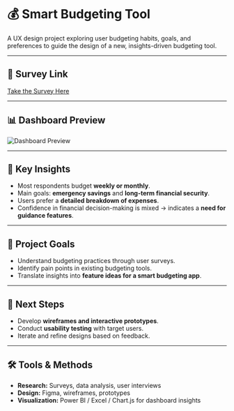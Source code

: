 # 💰 Smart Budgeting Tool

A UX design project exploring user budgeting habits, goals, and preferences to guide the design of a new, insights-driven budgeting tool.

---

## 🔗 Survey Link
[Take the Survey Here](https://docs.google.com/forms/d/1Acqvi0jdeANOncpnD3p4W3QH-wixfGH-Hk8Qagd6trE/edit?usp=drivesdk)

---

## 📊 Dashboard Preview
![Dashboard Preview](images/dashboard.png)

---

## 📝 Key Insights
- Most respondents budget **weekly or monthly**.  
- Main goals: **emergency savings** and **long-term financial security**.  
- Users prefer a **detailed breakdown of expenses**.  
- Confidence in financial decision-making is mixed → indicates a **need for guidance features**.

---

## 🎯 Project Goals
- Understand budgeting practices through user surveys.  
- Identify pain points in existing budgeting tools.  
- Translate insights into **feature ideas for a smart budgeting app**.

---

## 🚀 Next Steps
- Develop **wireframes and interactive prototypes**.  
- Conduct **usability testing** with target users.  
- Iterate and refine designs based on feedback.


---

## 🛠️ Tools & Methods
- **Research:** Surveys, data analysis, user interviews  
- **Design:** Figma, wireframes, prototypes  
- **Visualization:** Power BI / Excel / Chart.js for dashboard insights
